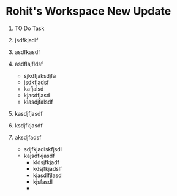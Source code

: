 # Rohit's Workspace New Update

1. TO Do Task
2. jsdfkjadlf
3. asdfkasdf
4. asdflajfldsf
   * sjkdfjaksdjfa
   * jsdkfjadsf
   * kafjalsd
   * kjasdfjasd
   * klasdjfalsdf

5. kasdjfjasdf
6. ksdjfkjasdf
7. aksdjfadsf
   * sdjfkjadlskfjsdl
   * kajsdfkjasdf
     * kldsjfkjadf
     * kdsjfkjadslf
     * kjasdlfjlasd
     * kjsfasdl
     * 

